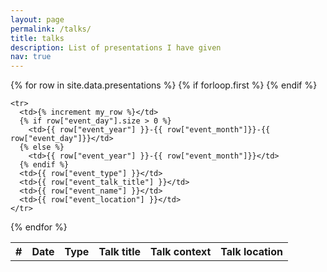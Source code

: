 ```yaml
---
layout: page
permalink: /talks/
title: talks
description: List of presentations I have given
nav: true
---
```


<!--- {% increment my_row %} --->

<table class="table table-sm">
  {% for row in site.data.presentations %}
    {% if forloop.first %}
    <tr>
      <th>#</th>
      <th>Date</th>
      <th>Type</th>
      <th>Talk title</th>
      <th>Talk context</th>
      <th>Talk location</th>
    </tr>
    {% endif %}

    <tr>
      <td>{% increment my_row %}</td>
      {% if row["event_day"].size > 0 %}
        <td>{{ row["event_year"] }}-{{ row["event_month"]}}-{{ row["event_day"]}}</td>
      {% else %}
        <td>{{ row["event_year"] }}-{{ row["event_month"]}}</td>
      {% endif %}
      <td>{{ row["event_type"] }}</td>
      <td>{{ row["event_talk_title"] }}</td>
      <td>{{ row["event_name"] }}</td>
      <td>{{ row["event_location"] }}</td>
    </tr>
  {% endfor %}
</table>
